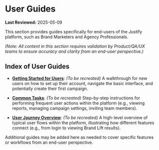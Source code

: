 # User Guides

**Last Reviewed:** 2025-05-09

This section provides guides specifically for end-users of the Justify platform, such as Brand Marketers and Agency Professionals.

_(Note: All content in this section requires validation by Product/QA/UX teams to ensure accuracy and clarity from an end-user perspective.)_

## Index of User Guides

- **[Getting Started for Users](./getting-started.md)**: _(To be recreated)_ A walkthrough for new users on how to set up their account, navigate the basic interface, and potentially create their first campaign.

- **[Common Tasks](./common-tasks.md)**: _(To be recreated)_ Step-by-step instructions for performing frequent user actions within the platform (e.g., viewing reports, managing campaign settings, inviting team members).

- **[User Journey Overview](./journey.md)**: _(To be recreated)_ A high-level overview of typical user flows within the platform, illustrating how different features connect (e.g., from login to viewing Brand Lift results).

Additional guides may be added here as needed to cover specific features or workflows from an end-user perspective.
